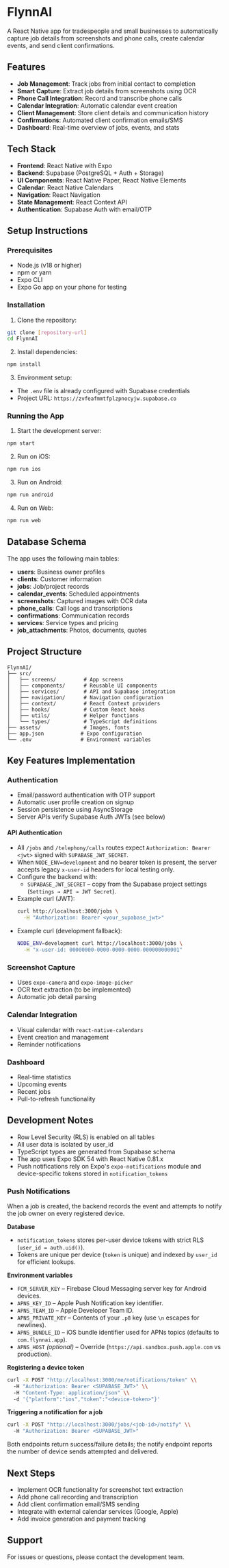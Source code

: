 # FlynnAI

A React Native app for tradespeople and small businesses to automatically capture job details from screenshots and phone calls, create calendar events, and send client confirmations.

## Features

- **Job Management**: Track jobs from initial contact to completion
- **Smart Capture**: Extract job details from screenshots using OCR
- **Phone Call Integration**: Record and transcribe phone calls
- **Calendar Integration**: Automatic calendar event creation
- **Client Management**: Store client details and communication history
- **Confirmations**: Automated client confirmation emails/SMS
- **Dashboard**: Real-time overview of jobs, events, and stats

## Tech Stack

- **Frontend**: React Native with Expo
- **Backend**: Supabase (PostgreSQL + Auth + Storage)
- **UI Components**: React Native Paper, React Native Elements
- **Calendar**: React Native Calendars
- **Navigation**: React Navigation
- **State Management**: React Context API
- **Authentication**: Supabase Auth with email/OTP

## Setup Instructions

### Prerequisites

- Node.js (v18 or higher)
- npm or yarn
- Expo CLI
- Expo Go app on your phone for testing

### Installation

1. Clone the repository:
```bash
git clone [repository-url]
cd FlynnAI
```

2. Install dependencies:
```bash
npm install
```

3. Environment setup:
- The `.env` file is already configured with Supabase credentials
- Project URL: `https://zvfeafmmtfplzpnocyjw.supabase.co`

### Running the App

1. Start the development server:
```bash
npm start
```

2. Run on iOS:
```bash
npm run ios
```

3. Run on Android:
```bash
npm run android
```

4. Run on Web:
```bash
npm run web
```

## Database Schema

The app uses the following main tables:

- **users**: Business owner profiles
- **clients**: Customer information
- **jobs**: Job/project records
- **calendar_events**: Scheduled appointments
- **screenshots**: Captured images with OCR data
- **phone_calls**: Call logs and transcriptions
- **confirmations**: Communication records
- **services**: Service types and pricing
- **job_attachments**: Photos, documents, quotes

## Project Structure

```
FlynnAI/
├── src/
│   ├── screens/         # App screens
│   ├── components/      # Reusable UI components
│   ├── services/        # API and Supabase integration
│   ├── navigation/      # Navigation configuration
│   ├── context/         # React Context providers
│   ├── hooks/           # Custom React hooks
│   ├── utils/           # Helper functions
│   └── types/           # TypeScript definitions
├── assets/              # Images, fonts
├── app.json            # Expo configuration
└── .env                # Environment variables
```

## Key Features Implementation

### Authentication
- Email/password authentication with OTP support
- Automatic user profile creation on signup
- Session persistence using AsyncStorage
- Server APIs verify Supabase Auth JWTs (see below)

#### API Authentication
- All `/jobs` and `/telephony/calls` routes expect `Authorization: Bearer <jwt>` signed with `SUPABASE_JWT_SECRET`.
- When `NODE_ENV=development` and no bearer token is present, the server accepts legacy `x-user-id` headers for local testing only.
- Configure the backend with:
  - `SUPABASE_JWT_SECRET` – copy from the Supabase project settings (`Settings → API → JWT Secret`).
- Example curl (JWT):
  ```bash
  curl http://localhost:3000/jobs \
    -H "Authorization: Bearer <your_supabase_jwt>"
  ```
- Example curl (development fallback):
  ```bash
  NODE_ENV=development curl http://localhost:3000/jobs \
    -H "x-user-id: 00000000-0000-0000-0000-000000000001"
  ```

### Screenshot Capture
- Uses `expo-camera` and `expo-image-picker`
- OCR text extraction (to be implemented)
- Automatic job detail parsing

### Calendar Integration
- Visual calendar with `react-native-calendars`
- Event creation and management
- Reminder notifications

### Dashboard
- Real-time statistics
- Upcoming events
- Recent jobs
- Pull-to-refresh functionality

## Development Notes

- Row Level Security (RLS) is enabled on all tables
- All user data is isolated by user_id
- TypeScript types are generated from Supabase schema
- The app uses Expo SDK 54 with React Native 0.81.x
- Push notifications rely on Expo's `expo-notifications` module and device-specific tokens stored in `notification_tokens`

### Push Notifications

When a job is created, the backend records the event and attempts to notify the job owner on every registered device.

**Database**
- `notification_tokens` stores per-user device tokens with strict RLS (`user_id = auth.uid()`).
- Tokens are unique per device (`token` is unique) and indexed by `user_id` for efficient lookups.

**Environment variables**
- `FCM_SERVER_KEY` – Firebase Cloud Messaging server key for Android devices.
- `APNS_KEY_ID` – Apple Push Notification key identifier.
- `APNS_TEAM_ID` – Apple Developer Team ID.
- `APNS_PRIVATE_KEY` – Contents of your `.p8` key (use `\n` escapes for newlines).
- `APNS_BUNDLE_ID` – iOS bundle identifier used for APNs topics (defaults to `com.flynnai.app`).
- `APNS_HOST` *(optional)* – Override (`https://api.sandbox.push.apple.com` vs production).

**Registering a device token**
```bash
curl -X POST "http://localhost:3000/me/notifications/token" \\
  -H "Authorization: Bearer <SUPABASE_JWT>" \\
  -H "Content-Type: application/json" \\
  -d '{"platform":"ios","token":"<device-token>"}'
```

**Triggering a notification for a job**
```bash
curl -X POST "http://localhost:3000/jobs/<job-id>/notify" \\
  -H "Authorization: Bearer <SUPABASE_JWT>"
```

Both endpoints return success/failure details; the notify endpoint reports the number of device sends attempted and delivered.

## Next Steps

- Implement OCR functionality for screenshot text extraction
- Add phone call recording and transcription
- Add client confirmation email/SMS sending
- Integrate with external calendar services (Google, Apple)
- Add invoice generation and payment tracking

## Support

For issues or questions, please contact the development team.
